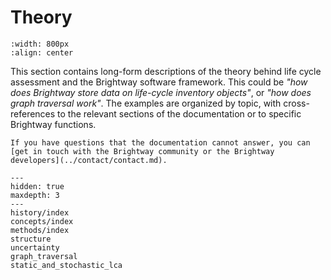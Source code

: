 # Theory

```{image} ../../_static/images/theory.png
:width: 800px
:align: center
```

This section contains long-form descriptions of the theory behind life cycle assessment and the Brightway software framework.
This could be _"how does Brightway store data on life-cycle inventory objects"_, or _"how does graph traversal work"_.
The examples are organized by topic, with cross-references to the relevant sections of the documentation or to specific Brightway functions.

```{note}
If you have questions that the documentation cannot answer, you can [get in touch with the Brightway community or the Brightway developers](../contact/contact.md).
```

```{toctree}
---
hidden: true
maxdepth: 3
---
history/index
concepts/index
methods/index
structure
uncertainty
graph_traversal
static_and_stochastic_lca
```